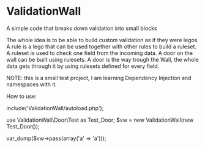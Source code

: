 ValidationWall
==============

A simple code that breaks down validation into small blocks

The whole idea is to be able to build custom validation as if they were legos. 
A rule is a lego that can be used together with other rules to build a ruleset. 
A ruleset is used to check one field from the incoming data.
A door on the wall can be built using rulesets. 
A door is the way trough the Wall, the whole data gets through it by using rulesets defined for every field.

NOTE: this is a small test project, I am learning Dependency Injection and namespaces with it.

How to use:

include('ValidationWall/autoload.php');


use ValidationWall\Door\Test as Test_Door;
$vw = new ValidationWall(new Test_Door());

var_dump($vw->pass(array('a' => 'a')));


